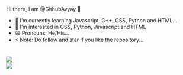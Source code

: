 Hi there, I am @GithubAvyay 👋
- 🌱 I’m currently learning Javascript, C++, CSS, Python and HTML...
- 👀 I’m interested in CSS, Python, Javascript and HTML
- 😄 Pronouns: He/His...
- ⚡ Note: Do follow and star if you like the repository...

<br>
<img src='https://github-readme-stats.vercel.app/api?username=GithubAvyay&show_icons=true&theme=merko&count_private=true&line_height=40' align="left" />
<br>
<img src="https://github-readme-stats.vercel.app/api/top-langs/?username=GithubAvyay&amp;theme=tokyonight&amp;hide_langs_below=4" style="max-width: 100%;">
